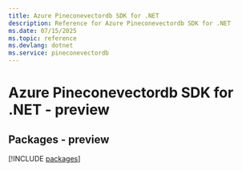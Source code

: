 ```yaml
---
title: Azure Pineconevectordb SDK for .NET
description: Reference for Azure Pineconevectordb SDK for .NET
ms.date: 07/15/2025
ms.topic: reference
ms.devlang: dotnet
ms.service: pineconevectordb
---
```

# Azure Pineconevectordb SDK for .NET - preview
## Packages - preview
[!INCLUDE [packages](pineconevectordb-index.md)]